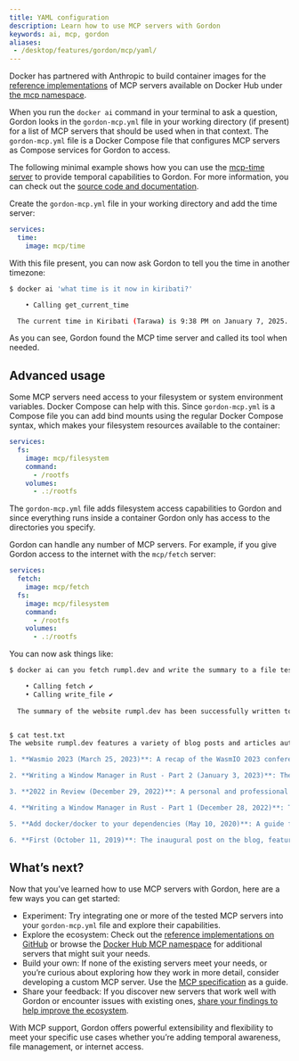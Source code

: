 ```yaml
---
title: YAML configuration
description: Learn how to use MCP servers with Gordon
keywords: ai, mcp, gordon
aliases: 
 - /desktop/features/gordon/mcp/yaml/
---
```


Docker has partnered with Anthropic to build container images for the [reference
implementations](https://github.com/modelcontextprotocol/servers/) of MCP
servers available on Docker Hub under [the mcp
namespace](https://hub.docker.com/u/mcp).

When you run the `docker ai` command in your terminal to ask a question, Gordon
looks in the `gordon-mcp.yml` file in your working directory (if present) for a
list of MCP servers that should be used when in that context. The
`gordon-mcp.yml` file is a Docker Compose file that configures MCP servers as
Compose services for Gordon to access.

The following minimal example shows how you can use the [mcp-time
server](https://hub.docker.com/r/mcp/time) to provide temporal capabilities to
Gordon. For more information, you can check out the [source code and
documentation](https://github.com/modelcontextprotocol/servers/tree/main/src/time).

Create the `gordon-mcp.yml` file in your working directory and add the time
   server:

```yaml
services:
  time:
    image: mcp/time
```

With this file present, you can now ask Gordon to tell you the time in
   another timezone:

  ```bash
  $ docker ai 'what time is it now in kiribati?'
  
      • Calling get_current_time
  
    The current time in Kiribati (Tarawa) is 9:38 PM on January 7, 2025.
  
  ```

As you can see, Gordon found the MCP time server and called its tool when
needed.

## Advanced usage

Some MCP servers need access to your filesystem or system environment variables.
Docker Compose can help with this. Since `gordon-mcp.yml` is a Compose file you
can add bind mounts using the regular Docker Compose syntax, which makes your
filesystem resources available to the container:

```yaml
services:
  fs:
    image: mcp/filesystem
    command:
      - /rootfs
    volumes:
      - .:/rootfs
```

The `gordon-mcp.yml` file adds filesystem access capabilities to Gordon and
since everything runs inside a container Gordon only has access to the
directories you specify.

Gordon can handle any number of MCP servers. For example, if you give Gordon
access to the internet with the `mcp/fetch` server:

```yaml
services:
  fetch:
    image: mcp/fetch
  fs:
    image: mcp/filesystem
    command:
      - /rootfs
    volumes:
      - .:/rootfs
```

You can now ask things like:

```bash
$ docker ai can you fetch rumpl.dev and write the summary to a file test.txt 

    • Calling fetch ✔️
    • Calling write_file ✔️
  
  The summary of the website rumpl.dev has been successfully written to the file test.txt in the allowed directory. Let me know if you need further assistance!


$ cat test.txt 
The website rumpl.dev features a variety of blog posts and articles authored by the site owner. Here's a summary of the content:

1. **Wasmio 2023 (March 25, 2023)**: A recap of the WasmIO 2023 conference held in Barcelona. The author shares their experience as a speaker and praises the organizers for a successful event.

2. **Writing a Window Manager in Rust - Part 2 (January 3, 2023)**: The second part of a series on creating a window manager in Rust. This installment focuses on enhancing the functionality to manage windows effectively.

3. **2022 in Review (December 29, 2022)**: A personal and professional recap of the year 2022. The author reflects on the highs and lows of the year, emphasizing professional achievements.

4. **Writing a Window Manager in Rust - Part 1 (December 28, 2022)**: The first part of the series on building a window manager in Rust. The author discusses setting up a Linux machine and the challenges of working with X11 and Rust.

5. **Add docker/docker to your dependencies (May 10, 2020)**: A guide for Go developers on how to use the Docker client library in their projects. The post includes a code snippet demonstrating the integration.

6. **First (October 11, 2019)**: The inaugural post on the blog, featuring a simple "Hello World" program in Go.
```

## What’s next?

Now that you’ve learned how to use MCP servers with Gordon, here are a few ways
you can get started:

- Experiment: Try integrating one or more of the tested MCP servers into your
  `gordon-mcp.yml` file and explore their capabilities.
- Explore the ecosystem: Check out the [reference implementations on
   GitHub](https://github.com/modelcontextprotocol/servers/) or browse the
   [Docker Hub MCP namespace](https://hub.docker.com/u/mcp) for additional
   servers that might suit your needs.
- Build your own: If none of the existing servers meet your needs, or you’re
   curious about exploring how they work in more detail, consider developing a
   custom MCP server. Use the [MCP
   specification](https://www.anthropic.com/news/model-context-protocol) as a
   guide.
- Share your feedback: If you discover new servers that work well with Gordon
   or encounter issues with existing ones, [share your findings to help improve
   the ecosystem](https://docker.qualtrics.com/jfe/form/SV_9tT3kdgXfAa6cWa).

With MCP support, Gordon offers powerful extensibility and flexibility to meet
your specific use cases whether you’re adding temporal awareness, file
management, or internet access.
